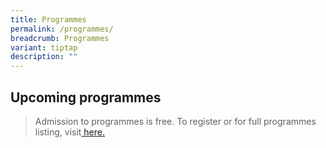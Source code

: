 ```yaml
---
title: Programmes
permalink: /programmes/
breadcrumb: Programmes
variant: tiptap
description: ""
---
```

<h2>Upcoming programmes</h2>
<blockquote>
<p>Admission to programmes is free. To register or for full programmes listing,
visit<a href="https://exhibitions.nlb.gov.sg/programmes" rel="noopener noreferrer nofollow" target="_blank"> here.</a>
</p>
<p></p>
</blockquote>
<p></p>